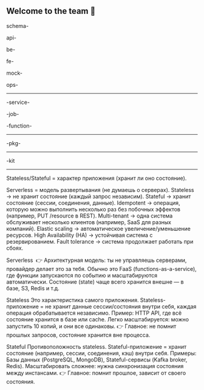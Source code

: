 ## Welcome to the team 🙌

schema-

api-

be-

fe-

mock-

ops-

-----

-service-

-job-

-function-

-----

-pkg-

-----

-kit

-----

Stateless/Stateful = характер приложения (хранит ли оно состояние).

Serverless = модель развертывания (не думаешь о серверах).
Stateless → не хранит состояние (каждый запрос независим).
Stateful → хранит состояние (сессии, соединения, данные).
Idempotent → операция, которую можно выполнить несколько раз без побочных эффектов (например, PUT /resource в REST).
Multi-tenant → одна система обслуживает несколько клиентов (например, SaaS для разных компаний).
Elastic scaling → автоматическое увеличение/уменьшение ресурсов.
High Availability (HA) → устойчивая система с резервированием.
Fault tolerance → система продолжает работать при сбоях.


Serverless  👉 Архитектурная модель: ты не управляешь серверами, провайдер делает это за тебя.
Обычно это FaaS (functions-as-a-service), где функции запускаются по событию и масштабируются автоматически.
Состояние (state) чаще всего хранится внешне — в базе, S3, Redis и т.д.

Stateless
Это характеристика самого приложения.
Stateless-приложение = не хранит данные сессии/состояния внутри себя, каждая операция обрабатывается независимо.
Пример: HTTP API, где всё состояние хранится в базе или cache.
Легко масштабируется: можно запустить 10 копий, и они все одинаковы.
👉 Главное: не помнит прошлых запросов, состояние хранится вне процесса.

Stateful
Противоположность stateless.
Stateful-приложение = хранит состояние (например, сессии, соединения, кэш) внутри себя.
Примеры: Базы данных (PostgreSQL, MongoDB), Stateful-сервисы (Kafka broker, Redis).
Масштабировать сложнее: нужна синхронизация состояния между инстансами.
👉 Главное: помнит прошлое, зависит от своего состояния.

<!--

**Here are some ideas to get you started:**

🙋‍♀️ A short introduction - what is your organization all about?
👀 Contribution guidelines - how do team members dive in?
👩‍💻 Useful resources - where do you keep your docs? Is there anything else the team should know?
🍪 Fun facts - what is your team's favorite snack?
🧙 Remember, you can do mighty things with the power of [Markdown](https://docs.github.com/github/writing-on-github/getting-started-with-writing-and-formatting-on-github/basic-writing-and-formatting-syntax)
-->
